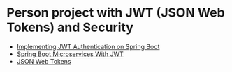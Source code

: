 # Person project with JWT (JSON Web Tokens) and Security

- [Implementing JWT Authentication on Spring Boot][JWT]
- [Spring Boot Microservices With JWT][Security]
- [JSON Web Tokens][JSON]

[JWT]: https://auth0.com/blog/implementing-jwt-authentication-on-spring-boot/  

[Security]: https://dzone.com/articles/securing-spring-boot-microservices-with-json-web-t
[JSON]: https://jwt.io/
